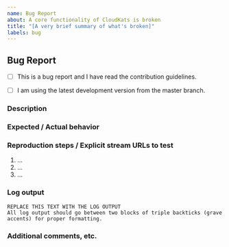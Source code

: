 ```yaml
---
name: Bug Report
about: A core functionality of CloudKats is broken
title: "[A very brief summary of what's broken]"
labels: bug
---
```


<!--
Thanks for reporting a bug!
USE THE TEMPLATE. Otherwise your bug report may be rejected.

First, see the contribution guidelines:
https://github.com/CloudKats/CloudKats/blob/master/CONTRIBUTING.md#contributing-to-CloudKats

Bugs are the result of broken functionality within CloudKats's main code base. Use the plugin issue template if your report is about a broken plugin.

Also check the list of open and closed bug reports:
https://github.com/CloudKats/CloudKats/issues?q=is%3Aissue+label%3A%22bug%22

Please see the text preview to avoid unnecessary formatting errors.
-->


## Bug Report

<!-- Replace the space character between the square brackets with an x in order to check the boxes -->
- [ ] This is a bug report and I have read the contribution guidelines.
- [ ] I am using the latest development version from the master branch.


### Description

<!-- Explain the bug as thoroughly as you can. Don't leave out information which is necessary for us to reproduce and debug this issue. -->


### Expected / Actual behavior

<!-- What do you expect to happen, and what is actually happening? -->


### Reproduction steps / Explicit stream URLs to test

<!-- How can we reproduce this? Please note the exact steps below using the list format supplied. If you need more steps please add them. -->

1. ...
2. ...
3. ...


### Log output

<!--
DEBUG LOG OUTPUT IS REQUIRED for a bug report!
INCLUDE THE ENTIRE COMMAND LINE and make sure to **remove usernames and passwords**

Use the `--loglevel debug` parameter and avoid using parameters which suppress log output.
Debug log includes important details about your platform. Don't remove it.
https://CloudKats.github.io/latest/cli.html#cmdoption-loglevel

You can copy the output to https://gist.github.com/ or paste it below.

Don't post screenshots of the log output and instead copy the text from your terminal application.
-->

```
REPLACE THIS TEXT WITH THE LOG OUTPUT
All log output should go between two blocks of triple backticks (grave accents) for proper formatting.
```


### Additional comments, etc.

